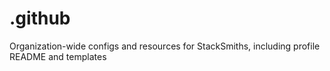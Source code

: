 # .github

Organization-wide configs and resources for StackSmiths, including profile README and templates
